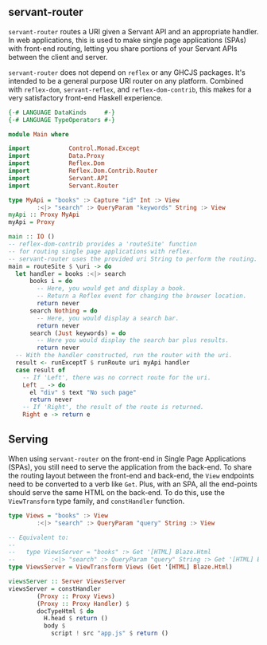 servant-router
---

`servant-router` routes a URI given a Servant API and an appropriate handler.
In web applications,
this is used to make single page applications (SPAs) with front-end routing,
letting you share portions of your Servant APIs between the client and server.

`servant-router` does not depend on `reflex` or any GHCJS packages.
It's intended to be a general purpose URI router on any platform.
Combined with `reflex-dom`, `servant-reflex`, and `reflex-dom-contrib`,
this makes for a very satisfactory front-end Haskell experience.

```haskell
{-# LANGUAGE DataKinds     #-}
{-# LANGUAGE TypeOperators #-}

module Main where

import           Control.Monad.Except
import           Data.Proxy
import           Reflex.Dom
import           Reflex.Dom.Contrib.Router
import           Servant.API
import           Servant.Router

type MyApi = "books" :> Capture "id" Int :> View
        :<|> "search" :> QueryParam "keywords" String :> View
myApi :: Proxy MyApi
myApi = Proxy

main :: IO ()
-- reflex-dom-contrib provides a 'routeSite' function
-- for routing single page applications with reflex.
-- servant-router uses the provided uri String to perform the routing.
main = routeSite $ \uri -> do
  let handler = books :<|> search
      books i = do
        -- Here, you would get and display a book.
        -- Return a Reflex event for changing the browser location.
        return never
      search Nothing = do
        -- Here, you would display a search bar.
        return never
      search (Just keywords) = do
        -- Here you would display the search bar plus results.
        return never
  -- With the handler constructed, run the router with the uri.
  result <- runExceptT $ runRoute uri myApi handler
  case result of
    -- If 'Left', there was no correct route for the uri.
    Left _ -> do
      el "div" $ text "No such page"
      return never
    -- If 'Right', the result of the route is returned.
    Right e -> return e
```

Serving
---

When using `servant-router` on the front-end in Single Page Applications (SPAs),
you still need to serve the application from the back-end.
To share the routing layout between the front-end and back-end,
the `View` endpoints need to be converted to a verb like `Get`.
Plus, with an SPA,
all the end-points should serve the same HTML on the back-end.
To do this, use the `ViewTransform` type family, and `constHandler` function.

```haskell
type Views = "books" :> View
        :<|> "search" :> QueryParam "query" String :> View

-- Equivalent to:
--
--   type ViewsServer = "books" :> Get '[HTML] Blaze.Html
--          :<|> "search" :> QueryParam "query" String :> Get '[HTML] Blaze.Html
type ViewsServer = ViewTransform Views (Get '[HTML] Blaze.Html)

viewsServer :: Server ViewsServer
viewsServer = constHandler
	    (Proxy :: Proxy Views)
	    (Proxy :: Proxy Handler) $
	    docTypeHtml $ do
	      H.head $ return ()
	      body $
	        script ! src "app.js" $ return ()
```